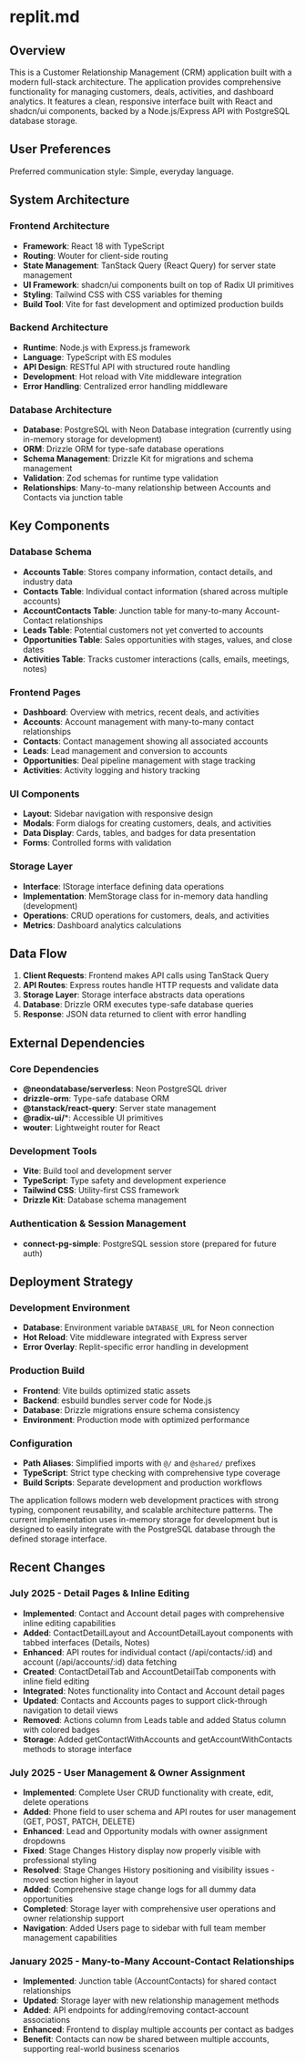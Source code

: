 # replit.md

## Overview

This is a Customer Relationship Management (CRM) application built with a modern full-stack architecture. The application provides comprehensive functionality for managing customers, deals, activities, and dashboard analytics. It features a clean, responsive interface built with React and shadcn/ui components, backed by a Node.js/Express API with PostgreSQL database storage.

## User Preferences

Preferred communication style: Simple, everyday language.

## System Architecture

### Frontend Architecture
- **Framework**: React 18 with TypeScript
- **Routing**: Wouter for client-side routing
- **State Management**: TanStack Query (React Query) for server state management
- **UI Framework**: shadcn/ui components built on top of Radix UI primitives
- **Styling**: Tailwind CSS with CSS variables for theming
- **Build Tool**: Vite for fast development and optimized production builds

### Backend Architecture
- **Runtime**: Node.js with Express.js framework
- **Language**: TypeScript with ES modules
- **API Design**: RESTful API with structured route handling
- **Development**: Hot reload with Vite middleware integration
- **Error Handling**: Centralized error handling middleware

### Database Architecture
- **Database**: PostgreSQL with Neon Database integration (currently using in-memory storage for development)
- **ORM**: Drizzle ORM for type-safe database operations
- **Schema Management**: Drizzle Kit for migrations and schema management
- **Validation**: Zod schemas for runtime type validation
- **Relationships**: Many-to-many relationship between Accounts and Contacts via junction table

## Key Components

### Database Schema
- **Accounts Table**: Stores company information, contact details, and industry data
- **Contacts Table**: Individual contact information (shared across multiple accounts)
- **AccountContacts Table**: Junction table for many-to-many Account-Contact relationships
- **Leads Table**: Potential customers not yet converted to accounts
- **Opportunities Table**: Sales opportunities with stages, values, and close dates
- **Activities Table**: Tracks customer interactions (calls, emails, meetings, notes)

### Frontend Pages
- **Dashboard**: Overview with metrics, recent deals, and activities
- **Accounts**: Account management with many-to-many contact relationships
- **Contacts**: Contact management showing all associated accounts
- **Leads**: Lead management and conversion to accounts
- **Opportunities**: Deal pipeline management with stage tracking
- **Activities**: Activity logging and history tracking

### UI Components
- **Layout**: Sidebar navigation with responsive design
- **Modals**: Form dialogs for creating customers, deals, and activities
- **Data Display**: Cards, tables, and badges for data presentation
- **Forms**: Controlled forms with validation

### Storage Layer
- **Interface**: IStorage interface defining data operations
- **Implementation**: MemStorage class for in-memory data handling (development)
- **Operations**: CRUD operations for customers, deals, and activities
- **Metrics**: Dashboard analytics calculations

## Data Flow

1. **Client Requests**: Frontend makes API calls using TanStack Query
2. **API Routes**: Express routes handle HTTP requests and validate data
3. **Storage Layer**: Storage interface abstracts data operations
4. **Database**: Drizzle ORM executes type-safe database queries
5. **Response**: JSON data returned to client with error handling

## External Dependencies

### Core Dependencies
- **@neondatabase/serverless**: Neon PostgreSQL driver
- **drizzle-orm**: Type-safe database ORM
- **@tanstack/react-query**: Server state management
- **@radix-ui/***: Accessible UI primitives
- **wouter**: Lightweight router for React

### Development Tools
- **Vite**: Build tool and development server
- **TypeScript**: Type safety and development experience
- **Tailwind CSS**: Utility-first CSS framework
- **Drizzle Kit**: Database schema management

### Authentication & Session Management
- **connect-pg-simple**: PostgreSQL session store (prepared for future auth)

## Deployment Strategy

### Development Environment
- **Database**: Environment variable `DATABASE_URL` for Neon connection
- **Hot Reload**: Vite middleware integrated with Express server
- **Error Overlay**: Replit-specific error handling in development

### Production Build
- **Frontend**: Vite builds optimized static assets
- **Backend**: esbuild bundles server code for Node.js
- **Database**: Drizzle migrations ensure schema consistency
- **Environment**: Production mode with optimized performance

### Configuration
- **Path Aliases**: Simplified imports with `@/` and `@shared/` prefixes
- **TypeScript**: Strict type checking with comprehensive type coverage
- **Build Scripts**: Separate development and production workflows

The application follows modern web development practices with strong typing, component reusability, and scalable architecture patterns. The current implementation uses in-memory storage for development but is designed to easily integrate with the PostgreSQL database through the defined storage interface.

## Recent Changes

### July 2025 - Detail Pages & Inline Editing
- **Implemented**: Contact and Account detail pages with comprehensive inline editing capabilities
- **Added**: ContactDetailLayout and AccountDetailLayout components with tabbed interfaces (Details, Notes)
- **Enhanced**: API routes for individual contact (/api/contacts/:id) and account (/api/accounts/:id) data fetching
- **Created**: ContactDetailTab and AccountDetailTab components with inline field editing
- **Integrated**: Notes functionality into Contact and Account detail pages
- **Updated**: Contacts and Accounts pages to support click-through navigation to detail views
- **Removed**: Actions column from Leads table and added Status column with colored badges
- **Storage**: Added getContactWithAccounts and getAccountWithContacts methods to storage interface

### July 2025 - User Management & Owner Assignment
- **Implemented**: Complete User CRUD functionality with create, edit, delete operations
- **Added**: Phone field to user schema and API routes for user management (GET, POST, PATCH, DELETE)
- **Enhanced**: Lead and Opportunity modals with owner assignment dropdowns
- **Fixed**: Stage Changes History display now properly visible with professional styling
- **Resolved**: Stage Changes History positioning and visibility issues - moved section higher in layout
- **Added**: Comprehensive stage change logs for all dummy data opportunities
- **Completed**: Storage layer with comprehensive user operations and owner relationship support
- **Navigation**: Added Users page to sidebar with full team member management capabilities

### January 2025 - Many-to-Many Account-Contact Relationships
- **Implemented**: Junction table (AccountContacts) for shared contact relationships
- **Updated**: Storage layer with new relationship management methods
- **Added**: API endpoints for adding/removing contact-account associations
- **Enhanced**: Frontend to display multiple accounts per contact as badges
- **Benefit**: Contacts can now be shared between multiple accounts, supporting real-world business scenarios